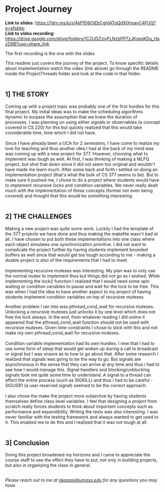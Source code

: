 # Project Journey

**Link to slides**: https://1drv.ms/p/s!AkFfD6OjEbCghIATpQdXIXmayC4FUQ?e=efsbkp \
**Link to video recording**: https://drive.google.com/drive/folders/1C2UDZzjvFLNzbPP7zJKspsKDu_HazD9B?usp=share_link

The first recording is the one with the slides

This readme just covers the journey of the project.
To know specific details about implementation watch the video (link above)
go through the README inside the ProjectThreads folder and look at the code in that 
folder.<br>
<br>

## 1] THE STORY

Coming up with a project topic was probably one of the first hurdles for this final project.
My initial ideas was to make the scheduling algorithms dynamic to surpass the assumption that
we knew the duration of processes. I was planning on using either signals or observables 
(a concept covered in CS 220) for this but quickly realized that this would take considerable time,
time which I did not have. \
\
Since I have already been a UCA for 2 semesters, I have come to realize my love for teaching
and thus another idea I had at the back of my mind was was coming up with a new project for 377.
However, choosing what to implement was tough as well. At first, I was thinking of making a MLFQ project,
but shot that down since it did not seem too original and wouldn't have made me learn much. After
some back and forth i settled on doing an implementation project (that's what the bulk of CS 377
seems to be). But to make sure it pushed me, I chose to do a project where students would have to 
implement recursive locks and condition variables. We never really dealt much with the implementation
of these concepts (former not even being covered) and thought that this would be something interesting.<br>
<br>

## 2] THE CHALLENGES

Making a new project was quite some work. Luckily i had the template of the 377 projects we have done
and thus making the makefile wasn't bad at all. I have chosen to put both these implementations into 
one class where each object simulates one synchronization primitive. I did not want to complicate 
the project further by having students implement bounded buffers as well since that would get 
too tough according to me - making a doable project is also of the requirements that I had to meet.\
\
Implementing recursive mutexes was interesting. My plan was to only use the normal mutex to implement 
thus but things did not go as I wished. While implementing the lock() function I realized that I would 
need some spin waiting or condition variables to pause and wait for the lock to be free. This was when 
I had the idea to have another aspect to my project of having students implement condition variables 
on top of recursive mutexes.

Another problem I ran into was pthread_cond_wait for recursive mutexes. Unlocking a recursive
mutexes just unlocks it by one level which does not free the lock always. In the end, from 
whatever reading I did online it appeared that the pthread_cond_wait function should not be 
used with recursive mutexes. Given time constraints I chose to stick with this and not make 
my own pthread_cond_wait for recursive mutexes.\
\
Condition variable implementation had its own hurdles. I new that I had to use some form of sleep
that would get woken up during a call to broadcast or signal but I was unsure as to how to go about that.
After some research I realized that signals was going to be the way to go. But signals are asynchronous
in the sense that they can arrive at any time and thus i had to see how I would manage this. Signal handlers
and blocking/unblocking signals took me quite some time to understand. A signal to a thread can affect the 
entire process (such as SIGKILL) and thus i had to be careful - SIGUSR1 (a user reserved signal) 
seemed to be the correct approach.\
\
I also chose the make the project more subjective by having students themselves define
class level variables. I feel that designing a project from scratch really forces students
to think about important concepts such as performance and expandibility. Writing the tests was also 
interesting. I was never familiar with the testing framework and always wanted to get used to it.
This enabled me to do this and I realized that it was not tough at all.<br>
<br>

## 3] Conclusion

Doing this project broadened my horizons and I came to appreciate the course staff 
to see the effort they have to put, not only in building projects, but also in organizing
the class in general.<br>
<br>

*Please reach out to me at nkapasi@umass.edu for any questions you may have.*

